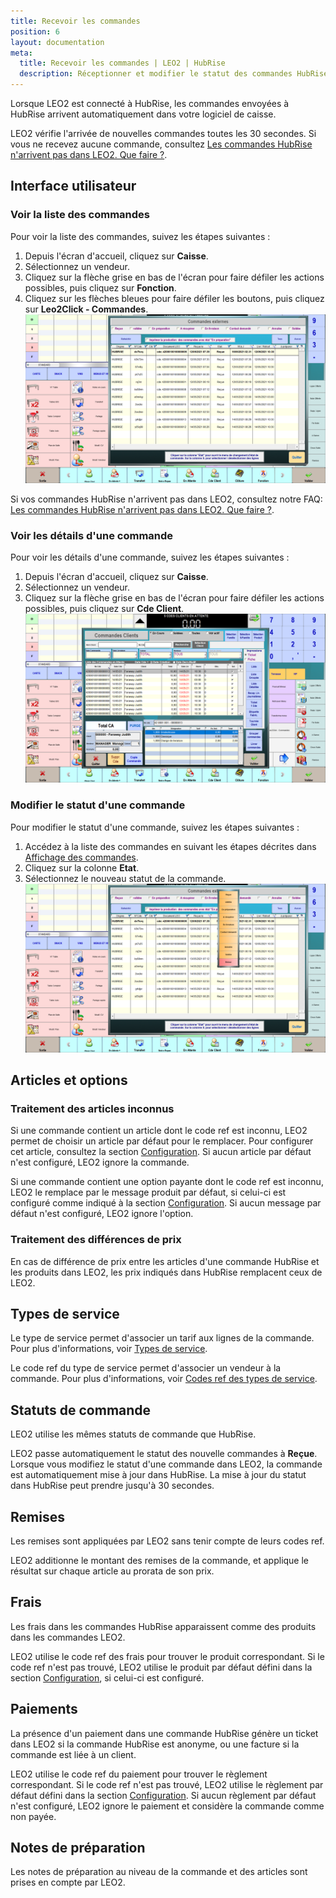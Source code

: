 ```yaml
---
title: Recevoir les commandes
position: 6
layout: documentation
meta:
  title: Recevoir les commandes | LEO2 | HubRise
  description: Réceptionner et modifier le statut des commandes HubRise reçues dans LEO2. Connectez vos apps et synchronisez vos données.
---
```


Lorsque LEO2 est connecté à HubRise, les commandes envoyées à HubRise arrivent automatiquement dans votre logiciel de caisse.

LEO2 vérifie l'arrivée de nouvelles commandes toutes les 30 secondes. Si vous ne recevez aucune commande, consultez [Les commandes HubRise n'arrivent pas dans LEO2. Que faire ?](/apps/leo2/faqs/commandes-non-recues).

## Interface utilisateur

### Voir la liste des commandes

Pour voir la liste des commandes, suivez les étapes suivantes :

1. Depuis l'écran d'accueil, cliquez sur **Caisse**.
1. Sélectionnez un vendeur.
1. Cliquez sur la flèche grise en bas de l'écran pour faire défiler les actions possibles, puis cliquez sur **Fonction**.
1. Cliquez sur les flèches bleues pour faire défiler les boutons, puis cliquez sur **Leo2Click - Commandes**.
   ![Commandes - Liste des commandes externes](./images/010-leo2-commandes-externes.png)

Si vos commandes HubRise n'arrivent pas dans LEO2, consultez notre FAQ: [Les commandes HubRise n'arrivent pas dans LEO2. Que faire ?](/apps/leo2/faqs/commandes-non-recues).

### Voir les détails d'une commande

Pour voir les détails d'une commande, suivez les étapes suivantes :

1. Depuis l'écran d'accueil, cliquez sur **Caisse**.
1. Sélectionnez un vendeur.
1. Cliquez sur la flèche grise en bas de l'écran pour faire défiler les actions possibles, puis cliquez sur **Cde Client**.
   ![Commandes - Détails d'une commande](./images/011-leo2-details-commande.png)

### Modifier le statut d'une commande

Pour modifier le statut d'une commande, suivez les étapes suivantes :

1. Accédez à la liste des commandes en suivant les étapes décrites dans [Affichage des commandes](/apps/leo2/recevoir-commandes#liste-des-commandes).
1. Cliquez sur la colonne **Etat**.
1. Sélectionnez le nouveau statut de la commande.
   ![Commandes - Statuts d'une commande](./images/012-leo2-statuts-commande.png)

## Articles et options

### Traitement des articles inconnus

Si une commande contient un article dont le code ref est inconnu, LEO2 permet de choisir un article par défaut pour le remplacer. Pour configurer cet article, consultez la section [Configuration](/apps/leo2/configuration#comportement-en-cas-de-code-ref-absent-ou-invalide). Si aucun article par défaut n'est configuré, LEO2 ignore la commande.

Si une commande contient une option payante dont le code ref est inconnu, LEO2 le remplace par le message produit par défaut, si celui-ci est configuré comme indiqué à la section [Configuration](/apps/leo2/configuration#comportement-en-cas-de-code-ref-absent-ou-invalide). Si aucun message par défaut n'est configuré, LEO2 ignore l'option.

### Traitement des différences de prix

En cas de différence de prix entre les articles d'une commande HubRise et les produits dans LEO2, les prix indiqués dans HubRise remplacent ceux de LEO2.

## Types de service

Le type de service permet d'associer un tarif aux lignes de la commande. Pour plus d'informations, voir [Types de service](/apps/leo2/associer-codes-ref#types-de-service).

Le code ref du type de service permet d'associer un vendeur à la commande. Pour plus d'informations, voir [Codes ref des types de service](/apps/leo2/associer-codes-ref#codes-ref-des-types-de-service).

## Statuts de commande

LEO2 utilise les mêmes statuts de commande que HubRise.

LEO2 passe automatiquement le statut des nouvelle commandes à **Reçue**. Lorsque vous modifiez le statut d'une commande dans LEO2, la commande est automatiquement mise à jour dans HubRise. La mise à jour du statut dans HubRise peut prendre jusqu'à 30 secondes.

## Remises

Les remises sont appliquées par LEO2 sans tenir compte de leurs codes ref.

LEO2 additionne le montant des remises de la commande, et applique le résultat sur chaque article au prorata de son prix.

## Frais

Les frais dans les commandes HubRise apparaissent comme des produits dans les commandes LEO2.

LEO2 utilise le code ref des frais pour trouver le produit correspondant. Si le code ref n'est pas trouvé, LEO2 utilise le produit par défaut défini dans la section [Configuration](/apps/leo2/configuration#comportement-en-cas-de-code-ref-absent-ou-invalide), si celui-ci est configuré.

## Paiements

La présence d'un paiement dans une commande HubRise génère un ticket dans LEO2 si la commande HubRise est anonyme, ou une facture si la commande est liée à un client.

LEO2 utilise le code ref du paiement pour trouver le règlement correspondant. Si le code ref n'est pas trouvé, LEO2 utilise le règlement par défaut défini dans la section [Configuration](/apps/leo2/configuration#comportement-en-cas-de-code-ref-absent-ou-invalide). Si aucun règlement par défaut n'est configuré, LEO2 ignore le paiement et considère la commande comme non payée.

## Notes de préparation

Les notes de préparation au niveau de la commande et des articles sont prises en compte par LEO2.
